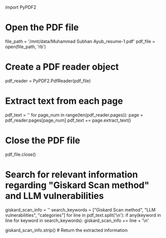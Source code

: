 import PyPDF2

# Open the PDF file
file_path = '/mnt/data/Muhammad Subhan Ayub_resume-1.pdf'
pdf_file = open(file_path, 'rb')

# Create a PDF reader object
pdf_reader = PyPDF2.PdfReader(pdf_file)

# Extract text from each page
pdf_text = ''
for page_num in range(len(pdf_reader.pages)):
    page = pdf_reader.pages[page_num]
    pdf_text += page.extract_text()

# Close the PDF file
pdf_file.close()

# Search for relevant information regarding "Giskard Scan method" and LLM vulnerabilities
giskard_scan_info = ''
search_keywords = ["Giskard Scan method", "LLM vulnerabilities", "categories"]
for line in pdf_text.split('\n'):
    if any(keyword in line for keyword in search_keywords):
        giskard_scan_info += line + '\n'

giskard_scan_info.strip()  # Return the extracted information


